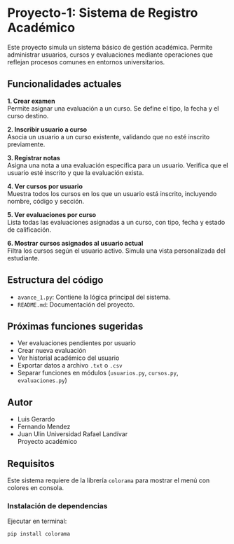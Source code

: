 # Proyecto-1: Sistema de Registro Académico

Este proyecto simula un sistema básico de gestión académica. Permite administrar usuarios, cursos y evaluaciones mediante operaciones que reflejan procesos comunes en entornos universitarios.

## Funcionalidades actuales

**1. Crear examen**  
Permite asignar una evaluación a un curso. Se define el tipo, la fecha y el curso destino.

**2. Inscribir usuario a curso**  
Asocia un usuario a un curso existente, validando que no esté inscrito previamente.

**3. Registrar notas**  
Asigna una nota a una evaluación específica para un usuario. Verifica que el usuario esté inscrito y que la evaluación exista.

**4. Ver cursos por usuario**  
Muestra todos los cursos en los que un usuario está inscrito, incluyendo nombre, código y sección.

**5. Ver evaluaciones por curso**  
Lista todas las evaluaciones asignadas a un curso, con tipo, fecha y estado de calificación.

**6. Mostrar cursos asignados al usuario actual**  
Filtra los cursos según el usuario activo. Simula una vista personalizada del estudiante.

## Estructura del código

- `avance_1.py`: Contiene la lógica principal del sistema.
- `README.md`: Documentación del proyecto.

## Próximas funciones sugeridas

- Ver evaluaciones pendientes por usuario
- Crear nueva evaluación
- Ver historial académico del usuario
- Exportar datos a archivo `.txt` o `.csv`
- Separar funciones en módulos (`usuarios.py`, `cursos.py`, `evaluaciones.py`)

## Autor

- Luis Gerardo
- Fernando Mendez
- Juan Ulin
Universidad Rafael Landívar  
Proyecto académico

## Requisitos

Este sistema requiere de la librería `colorama` para mostrar el menú con colores en consola.

### Instalación de dependencias

Ejecutar en terminal:

```bash
pip install colorama
